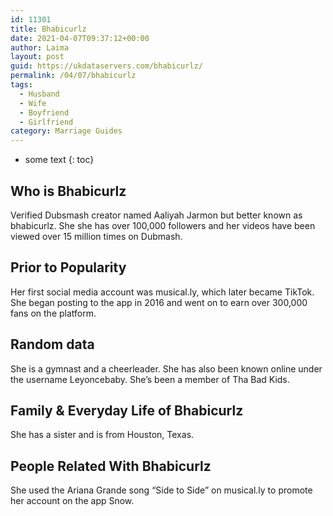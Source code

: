 ```yaml
---
id: 11301
title: Bhabicurlz
date: 2021-04-07T09:37:12+00:00
author: Laima
layout: post
guid: https://ukdataservers.com/bhabicurlz/
permalink: /04/07/bhabicurlz
tags:
  - Husband
  - Wife
  - Boyfriend
  - Girlfriend
category: Marriage Guides
---
```


* some text
{: toc}


## Who is Bhabicurlz
                  
                  
                  
Verified Dubsmash creator named Aaliyah Jarmon but better known as bhabicurlz. She she has over 100,000 followers and her videos have been viewed over 15 million times on Dubmash.
                  
              
            
              
            
                
                
                
## Prior to Popularity
                  
                  
                  
Her first social media account was musical.ly, which later became TikTok. She began posting to the app in 2016 and went on to earn over 300,000 fans on the platform. 
                  
              
            
              
            
                
                
                
## Random data
                  
                  
                  
She is a gymnast and a cheerleader. She has also been known online under the username Leyoncebaby. She&#8217;s been a member of Tha Bad Kids.
                  
              
            
              
            
                
                
                
## Family & Everyday Life of Bhabicurlz
                  
                  
                  
She has a sister and is from Houston, Texas. 
                  
              
            
              
            
                
                
                
## People Related With Bhabicurlz
                  
                  
                  
She used the Ariana Grande song &#8220;Side to Side&#8221; on musical.ly to promote her account on the app Snow. 
                  
              
            
              
            
                
              
            
              
              
            
            
              
            
          
          
          